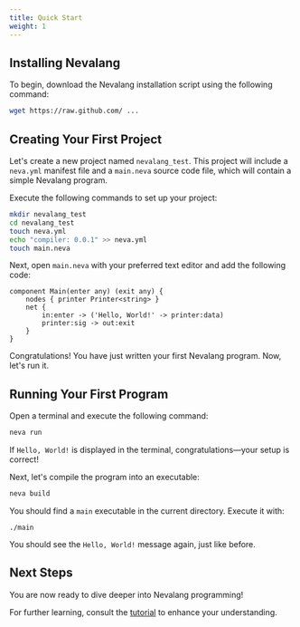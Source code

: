 ```yaml
---
title: Quick Start
weight: 1
---
```


## Installing Nevalang

To begin, download the Nevalang installation script using the following command:

```bash
wget https://raw.github.com/ ...
```

## Creating Your First Project

Let's create a new project named `nevalang_test`. This project will include a `neva.yml` manifest file and a `main.neva` source code file, which will contain a simple Nevalang program.

Execute the following commands to set up your project:

```bash
mkdir nevalang_test
cd nevalang_test
touch neva.yml
echo "compiler: 0.0.1" >> neva.yml
touch main.neva
```

Next, open `main.neva` with your preferred text editor and add the following code:

```neva
component Main(enter any) (exit any) {
    nodes { printer Printer<string> }
    net {
        in:enter -> ('Hello, World!' -> printer:data)
        printer:sig -> out:exit
    }
}
```

Congratulations! You have just written your first Nevalang program. Now, let's run it.

## Running Your First Program

Open a terminal and execute the following command:

```bash
neva run
```

If `Hello, World!` is displayed in the terminal, congratulations—your setup is correct!

Next, let's compile the program into an executable:

```bash
neva build
```

You should find a `main` executable in the current directory. Execute it with:

```
./main
```

You should see the `Hello, World!` message again, just like before.

## Next Steps

You are now ready to dive deeper into Nevalang programming!

For further learning, consult the [tutorial](/docs/tutorial) to enhance your understanding.
